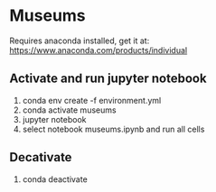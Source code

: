 # Museums
Requires anaconda installed, get it at:
https://www.anaconda.com/products/individual

## Activate and run jupyter notebook
1. conda env create -f environment.yml
2. conda activate museums
3. jupyter notebook
4. select notebook museums.ipynb and run all cells

## Decativate
1. conda deactivate
